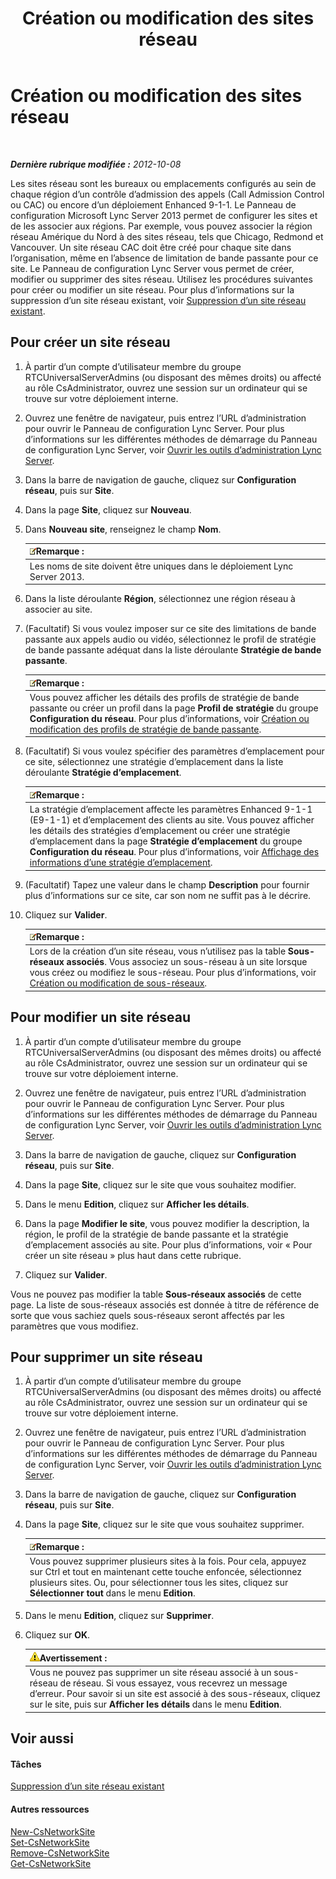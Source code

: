 ﻿---
title: Création ou modification des sites réseau
TOCTitle: Création ou modification des sites réseau
ms:assetid: 358aa08a-c5bc-45fc-8017-19e6202f88c5
ms:mtpsurl: https://technet.microsoft.com/fr-fr/library/Gg520975(v=OCS.15)
ms:contentKeyID: 49296838
ms.date: 05/20/2016
mtps_version: v=OCS.15
ms.translationtype: HT
---

# Création ou modification des sites réseau

 

_**Dernière rubrique modifiée :** 2012-10-08_

Les sites réseau sont les bureaux ou emplacements configurés au sein de chaque région d’un contrôle d’admission des appels (Call Admission Control ou CAC) ou encore d’un déploiement Enhanced 9-1-1. Le Panneau de configuration Microsoft Lync Server 2013 permet de configurer les sites et de les associer aux régions. Par exemple, vous pouvez associer la région réseau Amérique du Nord à des sites réseau, tels que Chicago, Redmond et Vancouver. Un site réseau CAC doit être créé pour chaque site dans l’organisation, même en l’absence de limitation de bande passante pour ce site. Le Panneau de configuration Lync Server vous permet de créer, modifier ou supprimer des sites réseau. Utilisez les procédures suivantes pour créer ou modifier un site réseau. Pour plus d’informations sur la suppression d’un site réseau existant, voir [Suppression d’un site réseau existant](lync-server-2013-deleting-an-existing-network-site.md).

## Pour créer un site réseau

1.  À partir d’un compte d’utilisateur membre du groupe RTCUniversalServerAdmins (ou disposant des mêmes droits) ou affecté au rôle CsAdministrator, ouvrez une session sur un ordinateur qui se trouve sur votre déploiement interne.

2.  Ouvrez une fenêtre de navigateur, puis entrez l’URL d’administration pour ouvrir le Panneau de configuration Lync Server. Pour plus d’informations sur les différentes méthodes de démarrage du Panneau de configuration Lync Server, voir [Ouvrir les outils d’administration Lync Server](lync-server-2013-open-lync-server-administrative-tools.md).

3.  Dans la barre de navigation de gauche, cliquez sur **Configuration réseau**, puis sur **Site**.

4.  Dans la page **Site**, cliquez sur **Nouveau**.

5.  Dans **Nouveau site**, renseignez le champ **Nom**.
    
    <table>
    <thead>
    <tr class="header">
    <th><img src="images/Gg398920.note(OCS.15).gif" title="note" alt="note" />Remarque :</th>
    </tr>
    </thead>
    <tbody>
    <tr class="odd">
    <td>Les noms de site doivent être uniques dans le déploiement Lync Server 2013.</td>
    </tr>
    </tbody>
    </table>


6.  Dans la liste déroulante **Région**, sélectionnez une région réseau à associer au site.

7.  (Facultatif) Si vous voulez imposer sur ce site des limitations de bande passante aux appels audio ou vidéo, sélectionnez le profil de stratégie de bande passante adéquat dans la liste déroulante **Stratégie de bande passante**.
    
    <table>
    <thead>
    <tr class="header">
    <th><img src="images/Gg398920.note(OCS.15).gif" title="note" alt="note" />Remarque :</th>
    </tr>
    </thead>
    <tbody>
    <tr class="odd">
    <td>Vous pouvez afficher les détails des profils de stratégie de bande passante ou créer un profil dans la page <strong>Profil de stratégie</strong> du groupe <strong>Configuration du réseau</strong>. Pour plus d’informations, voir <a href="lync-server-2013-creating-or-modifying-bandwidth-policy-profiles.md">Création ou modification des profils de stratégie de bande passante</a>.</td>
    </tr>
    </tbody>
    </table>


8.  (Facultatif) Si vous voulez spécifier des paramètres d’emplacement pour ce site, sélectionnez une stratégie d’emplacement dans la liste déroulante **Stratégie d’emplacement**.
    
    <table>
    <thead>
    <tr class="header">
    <th><img src="images/Gg398920.note(OCS.15).gif" title="note" alt="note" />Remarque :</th>
    </tr>
    </thead>
    <tbody>
    <tr class="odd">
    <td>La stratégie d’emplacement affecte les paramètres Enhanced 9-1-1 (E9-1-1) et d’emplacement des clients au site. Vous pouvez afficher les détails des stratégies d’emplacement ou créer une stratégie d’emplacement dans la page <strong>Stratégie d’emplacement</strong> du groupe <strong>Configuration du réseau</strong>. Pour plus d’informations, voir <a href="lync-server-2013-viewing-location-policy-information.md">Affichage des informations d’une stratégie d’emplacement</a>.</td>
    </tr>
    </tbody>
    </table>


9.  (Facultatif) Tapez une valeur dans le champ **Description** pour fournir plus d’informations sur ce site, car son nom ne suffit pas à le décrire.

10. Cliquez sur **Valider**.
    
    <table>
    <thead>
    <tr class="header">
    <th><img src="images/Gg398920.note(OCS.15).gif" title="note" alt="note" />Remarque :</th>
    </tr>
    </thead>
    <tbody>
    <tr class="odd">
    <td>Lors de la création d’un site réseau, vous n’utilisez pas la table <strong>Sous-réseaux associés</strong>. Vous associez un sous-réseau à un site lorsque vous créez ou modifiez le sous-réseau. Pour plus d’informations, voir <a href="lync-server-2013-create-or-modify-network-subnets.md">Création ou modification de sous-réseaux</a>.</td>
    </tr>
    </tbody>
    </table>


## Pour modifier un site réseau

1.  À partir d’un compte d’utilisateur membre du groupe RTCUniversalServerAdmins (ou disposant des mêmes droits) ou affecté au rôle CsAdministrator, ouvrez une session sur un ordinateur qui se trouve sur votre déploiement interne.

2.  Ouvrez une fenêtre de navigateur, puis entrez l’URL d’administration pour ouvrir le Panneau de configuration Lync Server. Pour plus d’informations sur les différentes méthodes de démarrage du Panneau de configuration Lync Server, voir [Ouvrir les outils d’administration Lync Server](lync-server-2013-open-lync-server-administrative-tools.md).

3.  Dans la barre de navigation de gauche, cliquez sur **Configuration réseau**, puis sur **Site**.

4.  Dans la page **Site**, cliquez sur le site que vous souhaitez modifier.

5.  Dans le menu **Edition**, cliquez sur **Afficher les détails**.

6.  Dans la page **Modifier le site**, vous pouvez modifier la description, la région, le profil de la stratégie de bande passante et la stratégie d’emplacement associés au site. Pour plus d’informations, voir « Pour créer un site réseau » plus haut dans cette rubrique.

7.  Cliquez sur **Valider**.

Vous ne pouvez pas modifier la table **Sous-réseaux associés** de cette page. La liste de sous-réseaux associés est donnée à titre de référence de sorte que vous sachiez quels sous-réseaux seront affectés par les paramètres que vous modifiez.

## Pour supprimer un site réseau

1.  À partir d’un compte d’utilisateur membre du groupe RTCUniversalServerAdmins (ou disposant des mêmes droits) ou affecté au rôle CsAdministrator, ouvrez une session sur un ordinateur qui se trouve sur votre déploiement interne.

2.  Ouvrez une fenêtre de navigateur, puis entrez l’URL d’administration pour ouvrir le Panneau de configuration Lync Server. Pour plus d’informations sur les différentes méthodes de démarrage du Panneau de configuration Lync Server, voir [Ouvrir les outils d’administration Lync Server](lync-server-2013-open-lync-server-administrative-tools.md).

3.  Dans la barre de navigation de gauche, cliquez sur **Configuration réseau**, puis sur **Site**.

4.  Dans la page **Site**, cliquez sur le site que vous souhaitez supprimer.
    
    <table>
    <thead>
    <tr class="header">
    <th><img src="images/Gg398920.note(OCS.15).gif" title="note" alt="note" />Remarque :</th>
    </tr>
    </thead>
    <tbody>
    <tr class="odd">
    <td>Vous pouvez supprimer plusieurs sites à la fois. Pour cela, appuyez sur Ctrl et tout en maintenant cette touche enfoncée, sélectionnez plusieurs sites. Ou, pour sélectionner tous les sites, cliquez sur <strong>Sélectionner tout</strong> dans le menu <strong>Edition</strong>.</td>
    </tr>
    </tbody>
    </table>


5.  Dans le menu **Edition**, cliquez sur **Supprimer**.

6.  Cliquez sur **OK**.
    
    <table>
    <thead>
    <tr class="header">
    <th><img src="images/Gg412910.warning(OCS.15).gif" title="warning" alt="warning" />Avertissement :</th>
    </tr>
    </thead>
    <tbody>
    <tr class="odd">
    <td>Vous ne pouvez pas supprimer un site réseau associé à un sous-réseau de réseau. Si vous essayez, vous recevrez un message d’erreur. Pour savoir si un site est associé à des sous-réseaux, cliquez sur le site, puis sur <strong>Afficher les détails</strong> dans le menu <strong>Edition</strong>.</td>
    </tr>
    </tbody>
    </table>


## Voir aussi

#### Tâches

[Suppression d’un site réseau existant](lync-server-2013-deleting-an-existing-network-site.md)  

#### Autres ressources

[New-CsNetworkSite](new-csnetworksite.md)  
[Set-CsNetworkSite](set-csnetworksite.md)  
[Remove-CsNetworkSite](remove-csnetworksite.md)  
[Get-CsNetworkSite](get-csnetworksite.md)

